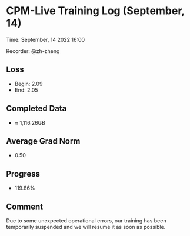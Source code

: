 
# CPM-Live Training Log (September, 14)

Time: September, 14 2022 16:00

Recorder: @zh-zheng

## Loss
- Begin: 2.09
- End: 2.05
	
## Completed Data
- $\approx$ 1,116.26GB

## Average Grad Norm
- 0.50

## Progress
- 119.86%

## Comment

Due to some unexpected operational errors, our training has been temporarily suspended and we will resume it as soon as possible.
